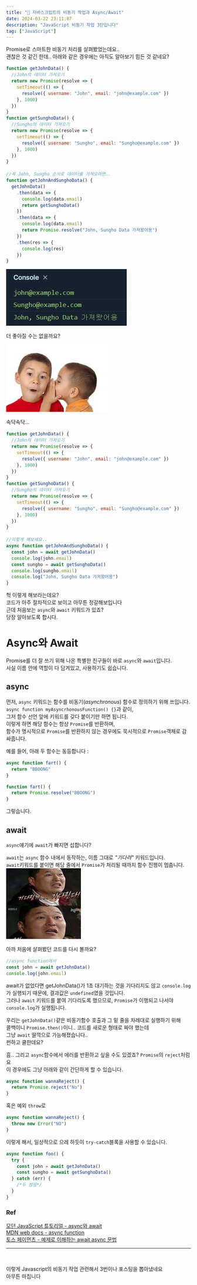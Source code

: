 ```yaml
---
title: "🛑 자바스크립트의 비동기 작업과 Async/Await"
date: 2024-03-22 23:11:07
description: "JavaScript 비동기 작업 3탄입니다"
tag: ["JavaScript"]
---
```


Promise로 스마트한 비동기 처리를 살펴봤었는데요..\
괜찮은 것 같긴 한데.. 아래와 같은 경우에는 아직도 알아보기 힘든 것 같네요?

```javascript
function getJohnData() {
  //John의 데이터 가져오기
  return new Promise(resolve => {
    setTimeout(() => {
      resolve({ username: "John", email: "john@example.com" })
    }, 1000)
  })
}
function getSunghoData() {
  //Sungho의 데이터 가져오기
  return new Promise(resolve => {
    setTimeout(() => {
      resolve({ username: "Sungho", email: "Sungho@example.com" })
    }, 1000)
  })
}

//꼭 John, Sungho 순서로 데이터를 가져오려면..
function getJohnAndSunghoData() {
  getJohnData()
    .then(data => {
      console.log(data.email)
      return getSunghoData()
    })
    .then(data => {
      console.log(data.email)
      return Promise.resolve("John, Sungho Data 가져왔어용")
    })
    .then(res => {
      console.log(res)
    })
}
```

![실행결과 1](image.png)

더 좋아질 수는 없을까요?

![속닥속닥...](image-1.png)

속닥속닥...

```javascript
function getJohnData() {
  //John의 데이터 가져오기
  return new Promise(resolve => {
    setTimeout(() => {
      resolve({ username: "John", email: "john@example.com" })
    }, 1000)
  })
}
function getSunghoData() {
  //Sungho의 데이터 가져오기
  return new Promise(resolve => {
    setTimeout(() => {
      resolve({ username: "Sungho", email: "Sungho@example.com" })
    }, 1000)
  })
}

//이렇게 해보세요..
async function getJohnAndSunghoData() {
  const john = await getJohnData()
  console.log(john.email)
  const sungho = await getSunghoData()
  console.log(sungho.email)
  console.log("John, Sungho Data 가져왔어용")
}
```

헉 이렇게 해보라는데요?\
코드가 아주 절차적으로 보이고 아무튼 정갈해보입니다\
근데 처음보는 `async`와 `await` 키워드가 있죠?\
당장 알아보도록 합시다.

# Async와 Await

Promise를 더 잘 쓰기 위해 나온 특별한 친구들이 바로 `async`와 `await`입니다.\
사실 이름 안에 역할이 다 담겨있고, 사용하기도 쉽습니다.

## async

먼저, `async` 키워드는 함수를 비동기(_asynchronous_) 함수로 정의하기 위해 쓰입니다.\
`async function myAsyncrhonousFunction() {}`과 같이,\
그저 함수 선언 앞에 키워드를 갖다 붙이기만 하면 됩니다.\
이렇게 하면 해당 함수는 항상 `Promise`를 반환하며,\
함수가 명시적으로 `Promise`를 반환하지 않는 경우에도 묵시적으로 `Promise`객체로 감싸줍니다.

예를 들어, 아래 두 함수는 동등합니다 :

```javascript
async function fart() {
  return "BBOONG"
}
```

```javascript
function fart() {
  return Promise.resolve("BBOONG")
}
```

그렇습니다.

## await

`async`얘기에 `await`가 빠지면 섭합니다?

`await`는 `async` 함수 내에서 동작하는, 이름 그대로 _"기다려"_ 키워드입니다.\
`await`키워드를 붙이면 해당 줄에서 `Promise`가 처리될 때까지 함수 진행이 멈춥니다.
![기다린다](image-2.png)

아까 처음에 살펴봤던 코드를 다시 볼까요?

```javascript
//async function에서
const john = await getJohnData()
console.log(john.email)
```

await가 없었다면 getJohnData()가 1초 대기하는 것을 기다리지도 않고 `console.log`가 실행되기 때문에, 결과값은 `undefined`였을 것입니다.\
그러나 `await` 키워드를 붙여 기다리도록 했으므로, `Promise`가 이행되고 나서야 `console.log`가 실행됩니다.

우리는 `getJohnData()`같은 비동기함수 호출과 그 밑 줄을 차례대로 실행하기 위해\
콜백이니 `Promise.then()`이니.. 코드를 새로운 형태로 짜야 했는데\
그냥 `await` 딸깍으로 가능해졌습니다..\
펀하고 쿨한데요?

흠.. 그리고 `async`함수에서 에러를 반환하고 싶을 수도 있겠죠? `Promise`의 `reject`처럼요\
이 경우에도 그냥 아래와 같이 간단하게 할 수 있습니다.

```javascript
async function wannaReject() {
  return Promise.reject("No")
}
```

혹은 예외 `throw`로

```javascript
async function wannaReject() {
  throw new Error("NO")
}
```

이렇게 해서, 일상적으로 으레 하듯이 `try-catch`블록을 사용할 수 있습니다.

```javascript
async function foo() {
  try {
    const john = await getJohnData()
    const sungho = await getSunghoData()
  } catch (err) {
    /*두 썸띵*/
  }
}
```

### Ref

[모던 JavaScript 튜토리얼 - async와 await](https://ko.javascript.info/async-await)\
[MDN web docs - async function](https://developer.mozilla.org/ko/docs/Web/JavaScript/Reference/Statements/async_function)\
[토스 페이먼츠 - 예제로 이해하는 await async 문법](https://velog.io/@tosspayments/%EC%98%88%EC%A0%9C%EB%A1%9C-%EC%9D%B4%ED%95%B4%ED%95%98%EB%8A%94-awaitasync-%EB%AC%B8%EB%B2%95)

---

<br/>

이렇게 Javascript의 비동기 작업 관련해서 3번이나 포스팅을 뽑아냈네요\
아무튼 마칩니다
